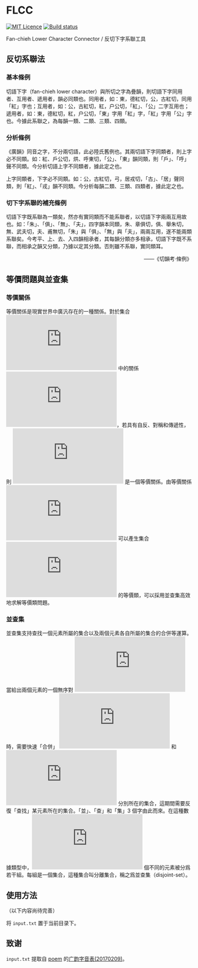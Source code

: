 # FLCC

[![MIT Licence](https://badges.frapsoft.com/os/mit/mit.svg?v=103)](https://opensource.org/licenses/mit-license.php)
[![Build status](https://ci.appveyor.com/api/projects/status/ddbb6dwpxvijgnvh?svg=true)](https://ci.appveyor.com/project/chromezh/flcc)

Fan-chieh Lower Character Connector / 反切下字系聯工具

## 反切系聯法

### 基本條例

切語下字（fan-chieh lower character）與所切之字為疊韻，則切語下字同用者、互用者、遞用者，韻必同類也。同用者，如：東，德紅切，公，古紅切，同用「紅」字也；互用者，如：公，古紅切，紅，户公切，「紅」、「公」二字互用也；遞用者，如：東，德紅切，紅，户公切，「東」字用「紅」字，「紅」字用「公」字也。今據此系聯之，為每韻一類、二類、三類、四類。

### 分析條例

《廣韻》同音之字，不分兩切語，此必陸氏舊例也。其兩切語下字同類者，則上字必不同類。如：紅、戶公切，烘、呼東切，「公」、「東」韻同類，則「戶」、「呼」聲不同類。今分析切語上字不同類者，據此定之也。

上字同類者，下字必不同類。如：公，古紅切，弓，居戎切，「古」、「居」聲同類，則「紅」、「戎」韻不同類。今分析每韻二類、三類、四類者，據此定之也。

### 切下字系聯的補充條例

切語下字既系聯為一類矣，然亦有實同類而不能系聯者，以切語下字兩兩互用故也。如：「朱」、「俱」、「無」、「夫」，四字韻本同類，朱、章俱切，俱、舉朱切，無、武夫切，夫、甫無切，「朱」與「俱」、「無」與「夫」，兩兩互用，遂不能兩類系聯矣。今考平、上、去、入四韻相承者，其每韻分類亦多相承，切語下字既不系聯，而相承之韻又分類，乃據以定其分類。否則雖不系聯，實同類耳。

<p align="right">——《切韻考·條例》</p>

## 等價問題與並查集

### 等價關係

等價關係是現實世界中廣汎存在的一種關係。對於集合 ![](http://latex.codecogs.com/gif.latex?S) 中的關係 ![](http://latex.codecogs.com/gif.latex?R)，若具有自反、對稱和傳遞性，則 ![](http://latex.codecogs.com/gif.latex?R) 是一個等價關係。由等價關係 ![](http://latex.codecogs.com/gif.latex?R) 可以產生集合 ![](http://latex.codecogs.com/gif.latex?S) 的等價類，可以採用並查集高效地求解等價類問題。

### 並查集

並查集支持查找一個元素所屬的集合以及兩個元素各自所屬的集合的合併等運算。當給出兩個元素的一個無序對 ![](http://latex.codecogs.com/gif.latex?(a,b)) 時，需要快速「合併」 ![](http://latex.codecogs.com/gif.latex?a) 和 ![](http://latex.codecogs.com/gif.latex?b) 分別所在的集合，這期間需要反復「查找」某元素所在的集合。「並」、「查」和「集」3 個字由此而來。在這種數據類型中，![](http://latex.codecogs.com/gif.latex?n) 個不同的元素被分爲若干組。每組是一個集合，這種集合叫分離集合，稱之爲並查集（disjoint-set）。

## 使用方法

（以下内容尚待完善）

将 `input.txt` 置于当前目录下。

## 致谢

`input.txt` 提取自 [poem](https://www.zhihu.com/people/poem) 的[广韵字音表(20170209)](https://zhuanlan.zhihu.com/p/20430939)。